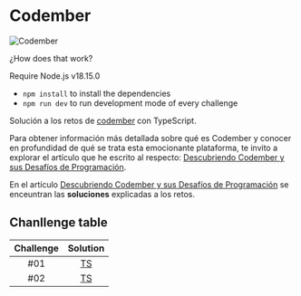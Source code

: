# Codember
![Codember](https://res.cloudinary.com/john-serrano/image/upload/v1699289192/John%20Serrano/Blog%20Post/descubriendo-codember-y-sus-desafios-de-programacion/base-portada_ozpsyf.webp)

¿How does that work?

Require Node.js v18.15.0

* `npm install` to install the dependencies
* `npm run dev` to run development mode of every challenge

Solución a los retos de [codember](https://codember.dev/) con TypeScript.

Para obtener información más detallada sobre qué es Codember y conocer en profundidad de qué se trata esta emocionante plataforma, te invito a explorar el artículo que he escrito al respecto: [Descubriendo Codember y sus Desafíos de Programación](https://johnserrano.co/blog/descubriendo-codember-y-sus-desafios-de-programacion).

En el artículo [Descubriendo Codember y sus Desafíos de Programación](https://johnserrano.co/blog/descubriendo-codember-y-sus-desafios-de-programacion) se enceuntran las **soluciones** explicadas a los retos.


## Chanllenge table

| Challenge |                                 Solution                                   |
| :-------: |:--------------------------------------------------------------------------: |
|    #01    | [TS](challenges/challenge-01/index.ts) |
|    #02    | [TS](challenges/challenge-02/index.ts) |